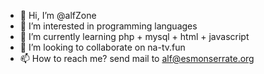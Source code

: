 - 👋 Hi, I’m @alfZone
- 👀 I’m interested in programming languages
- 🌱 I’m currently learning php + mysql + html + javascript
- 💞️ I’m looking to collaborate on na-tv.fun
- 📫 How to reach me? send mail to alf@esmonserrate.org

<!---
alfZone/alfZone is a ✨ special ✨ repository because its `README.md` (this file) appears on your GitHub profile.
You can click the Preview link to take a look at your changes.
--->
